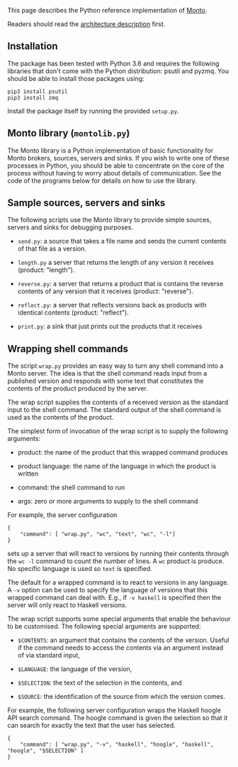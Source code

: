 This page describes the Python reference implementation of [Monto](https://bitbucket.org/inkytonik/monto).

Readers should read the [architecture description](architecture.md) first.

Installation
------------

The package has been tested with Python 3.6 and requires the following libraries that don't come with the Python distribution: psutil and pyzmq.
You should be able to install those packages using:

    pip3 install psutil
    pip3 install zmq

Install the package itself by running the provided `setup.py`.

Monto library (`montolib.py`)
-----------------------------

The Monto library is a Python implementation of basic functionality for Monto brokers, sources, servers and sinks. If you wish to write one of these processes in Python, you should be able to concentrate on the core of the process without having to worry about details of communication. See the code of the programs below for details on how to use the library.


Sample sources, servers and sinks
---------------------------------

The following scripts use the Monto library to provide simple sources, servers and sinks for debugging purposes.

* `send.py`: a source that takes a file name and sends the current contents of that file as a version.

* `length.py` a server that returns the length of any version it receives (product: "length").

* `reverse.py`: a server that returns a product that is contains the reverse contents of any version that it receives (product: "reverse").

* `reflect.py`: a server that reflects versions back as products with identical contents (product: "reflect").

* `print.py`: a sink that just prints out the products that it receives

Wrapping shell commands
-----------------------

The script `wrap.py` provides an easy way to turn any shell command into a Monto server. The idea is that the shell command reads input from a published version and responds with some text that constitutes the contents of the product produced by the server.

The wrap script supplies the contents of a received version as the standard input to the shell command. The standard output of the shell command is used as the contents of the product.

The simplest form of invocation of the wrap script is to supply the following arguments:

* product: the name of the product that this wrapped command produces

* product language: the name of the language in which the product is written

* command: the shell command to run

* args: zero or more arguments to supply to the shell command

For example, the server configuration

    {
        "command": [ "wrap.py", "wc", "text", "wc", "-l"]
    }

sets up a server that will react to versions by running their contents through the `wc -l` command to count the number of lines. A `wc` product is produce. No specific language is used so `text` is specified.

The default for a wrapped command is to react to versions in any language. A `-v` option can be used to specify the language of versions that this wrapped command can deal with. E.g., if `-v haskell` is specified then the server will only react to Haskell versions.

The wrap script supports some special arguments that enable the behaviour to be customised. The following special arguments are supported:

* `$CONTENTS`: an argument that contains the contents of the version. Useful if the command needs to access the contents via an argument instead of via standard input,

* `$LANGUAGE`: the language of the version,

* `$SELECTION`: the text of the selection in the contents, and

* `$SOURCE`: the identification of the source from which the version comes.

For example, the following server configuration wraps the Haskell hoogle API search command. The hoogle command is given the selection so that it can search for exactly the text that the user has selected.

    {
        "command": [ "wrap.py", "-v", "haskell", "hoogle", "haskell", "hoogle", "$SELECTION" ]
    }
